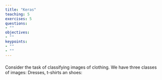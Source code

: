 ```yaml
---
title: "Keras"
teaching: 5
exercises: 5
questions:
- ""
objectives:
- ""
keypoints:
- ""
- ""
---
```


###

Consider the task of classifying images of clothing. We have three classes
of images: Dresses, t-shirts an shoes: